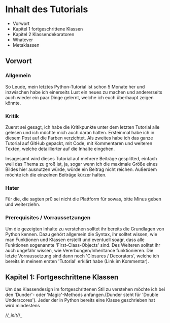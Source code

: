 # Inhalt des Tutorials

- Vorwort
- Kapitel 1 fortgeschrittene Klassen
- Kapitel 2 Klassendekoratoren
- Whatever
- Metaklassen

## Vorwort

### Allgemein

So Leude, mein letztes Python-Tutorial ist schon 5 Monate her und inzwischen habe
ich einerseits Lust ein neues zu machen und andererseits auch wieder ein paar
Dinge gelernt, welche ich euch überhaupt zeigen könnte.

### Kritik

Zuerst sei gesagt, ich habe die Kritikpunkte unter dem letzten Tutorial alle
gelesen und ich möchte mich auch daran halten. Ersteinmal habe ich in diesem Post
auf die Farben verzichtet. Als zweites habe ich das ganze Tutorial auf GitHub
gepackt, mit Code, mit Kommentaren und weiteren Texten, welche detaillierter
auf die Inhalte eingehen.

Insagesamt wird dieses Tutorial auf mehrere Beiträge gesplitted, einfach weil
das Thema zu groß ist, ja, sogar wenn ich die maximale Größe eines Bildes hier
ausnutzen würde, würde ein Beitrag nicht reichen. Außerdem möchte ich die
einzelnen Beiträge kürzer halten.

### Hater

Für die, die sagten pr0 sei nicht die Plattform für sowas, bitte Minus geben und
weiterziehn.

### Prerequisites / Vorraussetzungen

Um die gezeigten Inhalte zu verstehen solltet ihr bereits die Grundlagen von
Python kennen. Dazu gehört allgemein die Syntax, ihr solltet wissen, wie man
Funktionen und Klassen erstellt und eventuell soagr, dass alle Funktionen
sogenannte 'First-Class-Objects' sind. Des Weiteren solltet ihr auch ungefähr
wissen, wie Vererbungen/Inheritance funktionieren. Die letzte Vorraussetzung
sind dann noch 'Closures / Decorators', welche ich bereits in meinem ersten
'Tutorial' erklärt habe (Link im Kommentar).

## Kapitel 1: Fortgeschrittene Klassen

Um das Klassendesign im fortgeschrittenen Stil zu verstehen möchte ich bei den
'Dunder'- oder 'Magic'-Methods anfangen.(Dunder steht für 'Double Underscores').
Jeder der in Python bereits eine Klasse geschrieben hat wird mindestens

/_/\_init/_/\_
